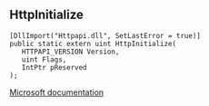 ## HttpInitialize

```
[DllImport("Httpapi.dll", SetLastError = true)]
public static extern uint HttpInitialize(
   HTTPAPI_VERSION Version,
   uint Flags,
   IntPtr pReserved
);
```

[Microsoft documentation](https://docs.microsoft.com/en-us/windows/win32/api/http/nf-http-httpinitialize)
